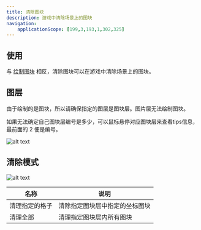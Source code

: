 ```yaml
---
title: 清除图块
description: 游戏中清除场景上的图块
navigation:
    applicationScope: [199,3,193,1,302,325]
---
```


## 使用

与 [绘制图块](./drawtitle) 相反，清除图块可以在游戏中清除场景上的图块。

## 图层

由于绘制的是图块，所以请确保指定的图层是图块层。图片层无法绘制图块。

如果无法确定自己图块层编号是多少，可以鼠标悬停对应图块层来查看tips信息，最前面的 2 便是编号。

![alt text](https://cdn.gcw.wiki/gcw/image/zh_hans/commands/scene/drawautotitle/image-1.png)

## 清除模式

![alt text](https://cdn.gcw.wiki/gcw/image/zh_hans/commands/scene/cleartitle/image.png)

| 名称           | 说明                           |
| -------------- | ------------------------------ |
| 清理指定的格子 | 清除指定图块层中指定的坐标图块 |
| 清理全部       | 清理指定图块层内所有图块       |
